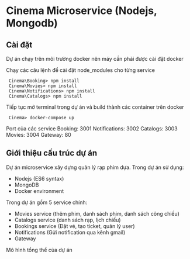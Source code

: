 # Cinema Microservice (Nodejs, Mongodb)

## Cài đặt
Dự án chạy trên môi trường docker nên máy cần phải được cài đặt docker

Chạy các câu lệnh để cài đặt node_modules cho từng service

```
 Cinema\Booking> npm install
 Cinema\Movies> npm install
 Cinema\Notifications> npm install
 Cinema\Catalogs> npm install
```
Tiếp tục mở terminal trong dự án và build thành các container trên docker
```
 Cinema> docker-compose up
```
Port của các service
Booking: 3001
Notifications: 3002
Catalogs: 3003
Movies: 3004
Gateway: 80

## Giới thiệu cấu trúc dự án
Dự án microservice xây dựng quản lý rạp phim dựa.
Trong dự án sử dụng:
- Nodejs (ES6 syntax)
- MongoDB
- Docker environment

Trong dự án gồm 5 service chính:
- Movies service (thêm phim, danh sách phim, danh sách công chiếu)
- Catalogs service (danh sách rạp, lịch chiếu)
- Bookings service (Đặt vé, tạo ticket, quản lý user)
- Notifications (Gửi notification qua kênh gmail)
- Gateway 


Mô hình tổng thể của dự án


